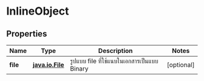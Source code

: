 
# InlineObject

## Properties
Name | Type | Description | Notes
------------ | ------------- | ------------- | -------------
**file** | [**java.io.File**](java.io.File.md) | รูปแบบ file ที่ใช้แนบในเอกสารเป็นแบบ Binary |  [optional]



